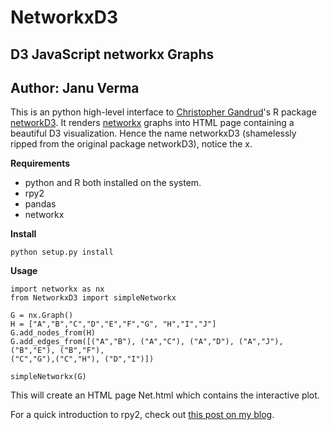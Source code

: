 # NetworkxD3
## D3 JavaScript networkx Graphs 

## Author: Janu Verma

This is an python high-level interface to [Christopher Gandrud](http://christophergandrud.blogspot.com/p/biocontact.html)'s R package [networkD3](https://christophergandrud.github.io/networkD3/). 
It renders [networkx](https://networkx.github.io/) graphs into HTML page containing a beautiful D3 visualization. Hence the name networkxD3 (shamelessly ripped from the original package networkD3), notice the x. 


**Requirements**
- python and R both installed on the system.
- rpy2
- pandas
- networkx



**Install**

	python setup.py install


**Usage**

    import networkx as nx
    from NetworkxD3 import simpleNetworkx
    
    G = nx.Graph()
    H = ["A","B","C","D","E","F","G", "H","I","J"]
    G.add_nodes_from(H)
    G.add_edges_from([("A","B"), ("A","C"), ("A","D"), ("A","J"), ("B","E"), ("B","F"),
	("C","G"),("C","H"), ("D","I")])
	  
	simpleNetworkx(G)
	
This will create an HTML page Net.html which contains the interactive plot. 

For a quick introduction to rpy2, check out [this post on my blog](https://januverma.wordpress.com/2015/05/17/calling-r-from-python-using-rpy2/).
    
    
    






